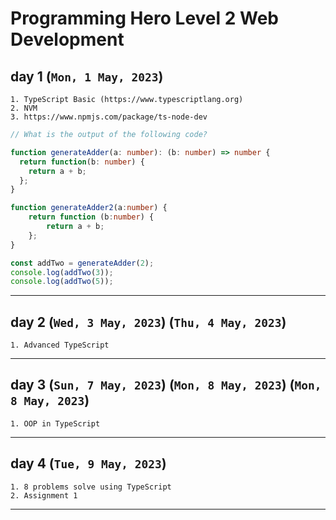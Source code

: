 # Programming Hero Level 2 Web Development

## day 1 (`Mon, 1 May, 2023`)

```note
1. TypeScript Basic (https://www.typescriptlang.org)
2. NVM
3. https://www.npmjs.com/package/ts-node-dev
```

```ts
// What is the output of the following code?

function generateAdder(a: number): (b: number) => number {
  return function(b: number) {
    return a + b;
  };
}

function generateAdder2(a:number) {
    return function (b:number) {
        return a + b;
    };
}

const addTwo = generateAdder(2);
console.log(addTwo(3));
console.log(addTwo(5));
```

---

## day 2 (`Wed, 3 May, 2023`) (`Thu, 4 May, 2023`)

```note
1. Advanced TypeScript
```

---

## day 3 (`Sun, 7 May, 2023`) (`Mon, 8 May, 2023`) (`Mon, 8 May, 2023`)

```note
1. OOP in TypeScript
```

---

## day 4 (`Tue, 9 May, 2023`)

```note
1. 8 problems solve using TypeScript
2. Assignment 1
```

---
